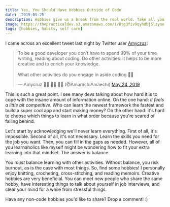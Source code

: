 ```yaml
---
title: Yes, You Should Have Hobbies Outside of Code
date: '2019-05-25'
description: Hobbies give us a break from the real world. Take all you can get.
image: https://thepracticaldev.s3.amazonaws.com/i/8tg3fiv9qyhdbj5lzyoe.jpg
tags: [hobbies, habits, self care]
---
```


I came across an excellent tweet last night by Twitter user [Amycruz](https://twitter.com/AmarachiAmaechi):

<blockquote class="twitter-tweet"><p lang="en" dir="ltr">To be a good developer you don’t have to spend 99% of your time writing, reading about coding. Do other activities. it helps to be more creative and to enrich your knowledge.<br><br>What other activities do you engage in aside coding 🤔🤔</p>&mdash; Amycruz 👩‍💻 👩‍💻 👩‍💻 (@AmarachiAmaechi) <a href="https://twitter.com/AmarachiAmaechi/status/1132018328988454912?ref_src=twsrc%5Etfw">May 24, 2019</a></blockquote> <script async src="https://platform.twitter.com/widgets.js" charset="utf-8"></script>

This is such a great point. I see many devs talking about how hard it is to cope with the insane amount of information online. On the one hand: _it feels a little bit competitive_. Who can learn the newest framework the fastest and build a super cool app and start making money? On the other hand: it's hard to choose which things to learn in what order because you're scared of falling behind.

Let's start by acknowledging we'll never learn everything. First of all, it's impossible. Second of all, it's not necessary. Learn the skills you need for the job you want. Then, you can fill in the gaps as needed. However, all of you learnaholics like myself might be wondering how to fit your extra learning into that mindset. The answer is balance.

You _must_ balance learning with other activities. Without balance, you risk burnout, as is the case with most things. So, find some hobbies! I personally enjoy knitting, crocheting, cross-stitching, and reading memoirs. Creative hobbies are very beneficial. You can meet new people who share the same hobby, have interesting things to talk about yourself in job interviews, and clear your mind for a while from stressful things.

Have any non-code hobbies you'd like to share? Drop a comment! :)
